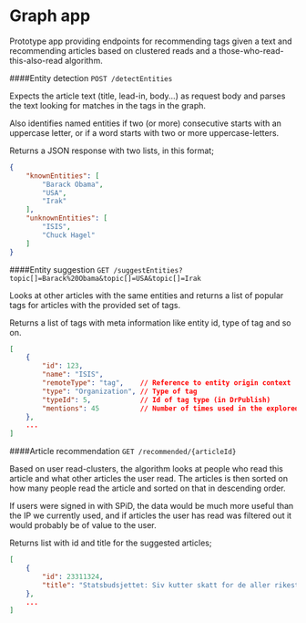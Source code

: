 Graph app
=========

Prototype app providing endpoints for recommending tags given a text and recommending articles based on clustered reads and a those-who-read-this-also-read algorithm.

####Entity detection
`POST /detectEntities`

Expects the article text (title, lead-in, body...) as request body and parses the text looking for matches in the tags in the graph.

Also identifies named entities if two (or more) consecutive starts with an uppercase letter, or if a word starts with two or more uppercase-letters.

Returns a JSON response with two lists, in this format;

```json
{
    "knownEntities": [
        "Barack Obama",
        "USA",
        "Irak"
    ],
    "unknownEntities": [
        "ISIS",
        "Chuck Hagel"
    ]
}
```

####Entity suggestion
`GET /suggestEntities?topic[]=Barack%20Obama&topic[]=USA&topic[]=Irak` 

Looks at other articles with the same entities and returns a list of popular tags for articles with the provided set of tags.

Returns a list of tags with meta information like entity id, type of tag and so on.

```json
[
    {
        "id": 123,
        "name": "ISIS",
        "remoteType": "tag",    // Reference to entity origin context
        "type": "Organization", // Type of tag
        "typeId": 5,            // Id of tag type (in DrPublish)
        "mentions": 45          // Number of times used in the explored articles
    },
    ...
]
```

####Article recommendation
`GET /recommended/{articleId}`

Based on user read-clusters, the algorithm looks at people who read this article and what other articles the user read. The articles is then sorted on how many people read the article and sorted on that in descending order.

If users were signed in with SPiD, the data would be much more useful than the IP we currently used, and if articles the user has read was filtered out it would probably be of value to the user.

Returns list with id and title for the suggested articles;

```json
[
    { 
        "id": 23311324, 
        "title": "Statsbudsjettet: Siv kutter skatt for de aller rikeste"
    },
    ...
]
```
